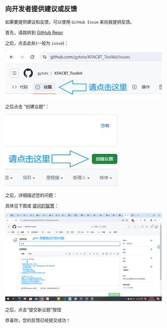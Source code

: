 ## 向开发者提供建议或反馈

如果要提供建议和反馈，可以使用 `GitHub Issue` 来向我提供反馈。

首先，请跳转到 [GitHub Repo](https://github.com/gytxtx/KFACBT_Toolkit)

之后，点击此处(一般为 `issue`)：

![Image 1](./images/issue-page.png "Image 1")

之后点击 “创建议题”：

![Image 2](./images/issue-page-2.png "Image 2")

之后，详细描述您的问题：

具体见下图或 [提问的智慧](https://github.com/ryanhanwu/How-To-Ask-Questions-The-Smart-Way)：

![Image 3](./images/create-issue.png "Image 3")

之后，点击“提交新议题”按钮

恭喜你，您的反馈已经提交成功！